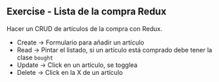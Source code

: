 ## Exercise - Lista de la compra Redux

Hacer un CRUD de artículos de la compra con Redux.

- Create -> Formulario para añadir un artículo
- Read -> Pintar el listado, si un artículo está comprado debe tener la clase `bought`
- Update -> Click en un artículo, se togglea
- Delete -> Click en la X de un artículo
